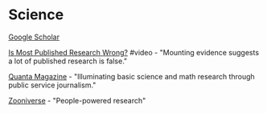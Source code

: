 # Science

[Google Scholar](https://scholar.google.com/)

[Is Most Published Research Wrong?](https://www.youtube.com/watch?v=42QuXLucH3Q) \#video - "Mounting evidence suggests a lot of published research is false."

[Quanta Magazine](https://www.quantamagazine.org/) - "Illuminating basic science and math research through public service journalism."

[Zooniverse](https://www.zooniverse.org/) - "People-powered research"

